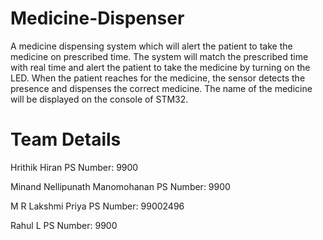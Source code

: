 # Medicine-Dispenser

A medicine dispensing system which will alert the patient to take the medicine on prescribed time.
The system will match the prescribed time with real time and alert the patient to take the medicine by turning on the LED. When the patient reaches for the medicine, the sensor detects the presence and dispenses the correct medicine. The name of the medicine will be displayed on the console of STM32.

# Team Details
Hrithik Hiran
PS Number: 9900

Minand Nellipunath Manomohanan
PS Number: 9900

M R Lakshmi Priya 
PS Number: 99002496

Rahul L
PS Number: 9900
